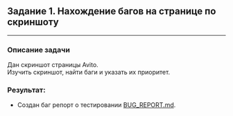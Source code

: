 ## Задание 1. Нахождение багов на странице по скриншоту  

---------

### Описание задачи

Дан скриншот страницы Avito.  
Изучить скриншот, найти баги и указать их приоритет.

### Результат:
- Создан баг репорт о тестировании [BUG_REPORT.md](/task_1/BUG_REPORT.md).
